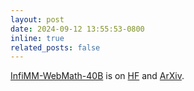 ```yaml
---
layout: post
date: 2024-09-12 13:55:53-0800
inline: true
related_posts: false
---
```


[InfiMM-WebMath-40B](https://huggingface.co/datasets/Infi-MM/InfiMM-WebMath-40B) is on [HF](https://huggingface.co/datasets/Infi-MM/InfiMM-WebMath-40B) and [ArXiv](https://arxiv.org/abs/2409.12568).